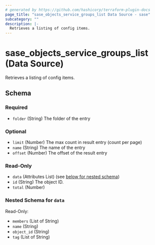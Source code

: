 ```yaml
---
# generated by https://github.com/hashicorp/terraform-plugin-docs
page_title: "sase_objects_service_groups_list Data Source - sase"
subcategory: ""
description: |-
  Retrieves a listing of config items.
---
```


# sase_objects_service_groups_list (Data Source)

Retrieves a listing of config items.



<!-- schema generated by tfplugindocs -->
## Schema

### Required

- `folder` (String) The folder of the entry

### Optional

- `limit` (Number) The max count in result entry (count per page)
- `name` (String) The name of the entry
- `offset` (Number) The offset of the result entry

### Read-Only

- `data` (Attributes List) (see [below for nested schema](#nestedatt--data))
- `id` (String) The object ID.
- `total` (Number)

<a id="nestedatt--data"></a>
### Nested Schema for `data`

Read-Only:

- `members` (List of String)
- `name` (String)
- `object_id` (String)
- `tag` (List of String)



